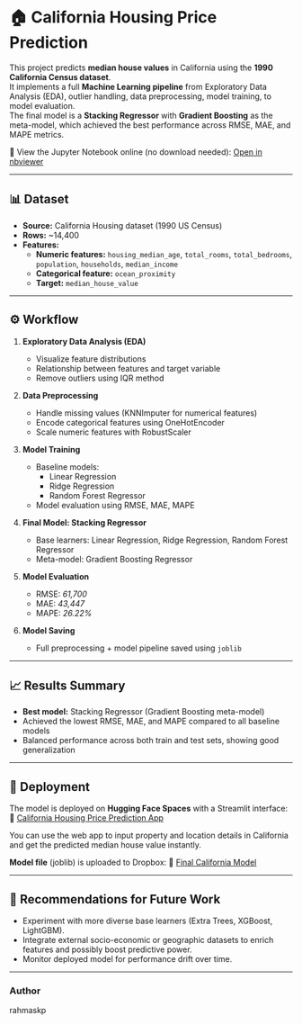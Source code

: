 # 🏠 California Housing Price Prediction

This project predicts **median house values** in California using the **1990 California Census dataset**.  
It implements a full **Machine Learning pipeline** from Exploratory Data Analysis (EDA), outlier handling, data preprocessing, model training, to model evaluation.  
The final model is a **Stacking Regressor** with **Gradient Boosting** as the meta-model, which achieved the best performance across RMSE, MAE, and MAPE metrics.



📄 View the Jupyter Notebook online (no download needed):
[Open in nbviewer](https://nbviewer.org/github/rahmaskp/California-Housing-Price-StackingRegression-Model/blob/main/California%20Housing%20Price_Regression%20Model.ipynb)

---

## 📊 Dataset

- **Source:** California Housing dataset (1990 US Census)
- **Rows:** ~14,400
- **Features:**  
  - **Numeric features:** `housing_median_age`, `total_rooms`, `total_bedrooms`, `population`, `households`, `median_income`  
  - **Categorical feature:** `ocean_proximity`  
  - **Target:** `median_house_value`  

---

## ⚙️ Workflow

1. **Exploratory Data Analysis (EDA)**
   - Visualize feature distributions
   - Relationship between features and target variable
   - Remove outliers using IQR method

2. **Data Preprocessing**
   - Handle missing values (KNNImputer for numerical features)
   - Encode categorical features using OneHotEncoder
   - Scale numeric features with RobustScaler

3. **Model Training**
   - Baseline models:
     - Linear Regression
     - Ridge Regression
     - Random Forest Regressor
   - Model evaluation using RMSE, MAE, MAPE

4. **Final Model: Stacking Regressor**
   - Base learners: Linear Regression, Ridge Regression, Random Forest Regressor
   - Meta-model: Gradient Boosting Regressor

5. **Model Evaluation**
   - RMSE: *61,700*
   - MAE: *43,447*
   - MAPE: *26.22%*

6. **Model Saving**
   - Full preprocessing + model pipeline saved using `joblib`

---

## 📈 Results Summary

- **Best model:** Stacking Regressor (Gradient Boosting meta-model)
- Achieved the lowest RMSE, MAE, and MAPE compared to all baseline models
- Balanced performance across both train and test sets, showing good generalization

---

## 🚀 Deployment

The model is deployed on **Hugging Face Spaces** with a Streamlit interface:  
🔗 [California Housing Price Prediction App](https://huggingface.co/spaces/rahmaskp/california-housing-price)

You can use the web app to input property and location details in California and get the predicted median house value instantly.

**Model file** (joblib) is uploaded to Dropbox:
🔗 [Final California Model](https://www.dropbox.com/scl/fi/2jl97wjcn4u2krg75iovp/final_california_model.joblib?rlkey=j0rac835tusneeo7ime9wne6c&st=zno1f70r&dl=0)

---

## 📌 Recommendations for Future Work

- Experiment with more diverse base learners (Extra Trees, XGBoost, LightGBM).
- Integrate external socio-economic or geographic datasets to enrich features and possibly boost predictive power. 
- Monitor deployed model for performance drift over time.

---

### Author

rahmaskp
